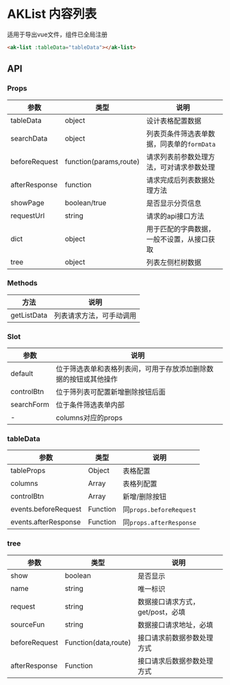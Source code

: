 # AKList 内容列表

适用于导出vue文件，组件已全局注册

```html
<ak-list :tableData="tableData"></ak-list>
```

## API

### Props

| 参数            | 类型                     | 说明                         |
|---------------|------------------------|----------------------------|
| tableData     | object                 | 设计表格配置数据                   |
| searchData    | object                 | 列表页条件筛选表单数据，同表单的`formData` |
| beforeRequest | function(params,route) | 请求列表前参数处理方法，可对请求参数处理       |
| afterResponse | function               | 请求完成后列表数据处理方法              |
| showPage      | boolean/true           | 是否显示分页信息                   |
| requestUrl    | string                 | 请求的api接口方法                 |
| dict          | object                 | 用于匹配的字典数据，一般不设置，从接口获取      |
| tree          | object                 | 列表左侧栏树数据                   |

### Methods

| 方法          | 说明           |
|-------------|--------------|
| getListData | 列表请求方法，可手动调用 |

### Slot

| 参数         | 说明                               |
|------------|----------------------------------|
| default    | 位于筛选表单和表格列表间，可用于存放添加删除数据的按钮或其他操作 |
| controlBtn | 位于筛列表可配置新增删除按钮后面                 |
| searchForm | 位于条件筛选表单内部                       |
| -          | columns对应的props                  |

### tableData

| 参数                   | 类型       | 说明                     |
|----------------------|----------|------------------------|
| tableProps           | Object   | 表格配置                   |
| columns              | Array    | 表格列配置                  |
| controlBtn           | Array    | 新增/删除按钮                |
| events.beforeRequest | Function | 同`props.beforeRequest` |
| events.afterResponse | Function | 同`props.afterResponse` |

### tree

| 参数            | 类型                   | 说明                   |
|---------------|----------------------|----------------------|
| show          | boolean              | 是否显示                 |
| name          | string               | 唯一标识                 |
| request       | string               | 数据接口请求方式，get/post，必填 |
| sourceFun     | string               | 数据接口请求地址，必填          |
| beforeRequest | Function(data,route) | 接口请求前数据参数处理方式        |
| afterResponse | Function             | 接口请求后数据参数处理方式        |
